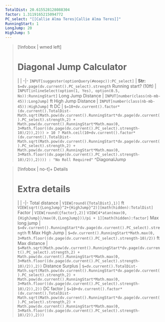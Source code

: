 ```yaml
---
TotalDist: 20.615528128088304
factor: 1.3119165215094772
PC_select: "[[Callie Alma Teres|Callie Alma Teres]]"
RunningStart: 1
LongJump: 20
HighJump: 5
---
```

> [!infobox | wmed left]
> # Diagonal Jump Calculator
> | |
> -|-
> `INPUT[suggester(optionQuery(#eoepc)):PC_select]` | **Str:** `$=dv.page(dv.current().PC_select).strength`
> Running start? (10ft) | `INPUT[inlineSelect(option(1, Yes), option(0.5, No)):RunningStart]`
> Long Jump Distance | `INPUT[number(class(nb-mb-45)):LongJump]` ft 
> High Jump Distance | `INPUT[number(class(nb-mb-45)):HighJump]` ft
> DC | `$=10+dv.current().factor*(dv.current().TotalDist-Math.sqrt(Math.pow(dv.current().RunningStart*dv.page(dv.current().PC_select).strength,2) + Math.pow(dv.current().RunningStart*Math.max(0, 3+Math.floor((dv.page(dv.current().PC_select).strength-10)/2)),2))) > 10 ? Math.ceil(10+dv.current().factor*(dv.current().TotalDist-Math.sqrt(Math.pow(dv.current().RunningStart*dv.page(dv.current().PC_select).strength,2) + Math.pow(dv.current().RunningStart*Math.max(0, 3+Math.floor((dv.page(dv.current().PC_select).strength-10)/2)),2)))) : "No Roll Required"`
^DiagonalJump


> [!infobox | no-t]+ Details
> # Extra details
> | |
> -|-
> Total distance | `VIEW[round({TotalDist},1)]` ft `VIEW[sqrt({LongJump}^2+{HighJump}^2)][math(hidden):TotalDist]`
> Factor | `VIEW[round({factor},2)]` `VIEW[4*atan(max(0, {HighJump})/max(0,{LongJump}))/pi + 1][math(hidden):factor]`
> Max long jump | `$=dv.current().RunningStart*dv.page(dv.current().PC_select).strength` ft
> Max High Jump | `$=dv.current().RunningStart*Math.max(0, 3+Math.floor((dv.page(dv.current().PC_select).strength-10)/2))` ft
> Max distance | `$=Math.sqrt(Math.pow(dv.current().RunningStart*dv.page(dv.current().PC_select).strength,2) + Math.pow(dv.current().RunningStart*Math.max(0, 3+Math.floor((dv.page(dv.current().PC_select).strength-10)/2)),2))`
> Distance Surplus | `$=dv.current().TotalDist-Math.sqrt(Math.pow(dv.current().RunningStart*dv.page(dv.current().PC_select).strength,2) + Math.pow(dv.current().RunningStart*Math.max(0, 3+Math.floor((dv.page(dv.current().PC_select).strength-10)/2)),2))`
> DC factor | `$=10+dv.current().factor*(dv.current().TotalDist-Math.sqrt(Math.pow(dv.current().RunningStart*dv.page(dv.current().PC_select).strength,2) + Math.pow(dv.current().RunningStart*Math.max(0, 3+Math.floor((dv.page(dv.current().PC_select).strength-10)/2)),2)))`